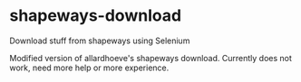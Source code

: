 # shapeways-download
Download stuff from shapeways using Selenium

Modified version of allardhoeve's shapeways download.
Currently does not work, need more help or more experience.
